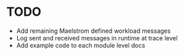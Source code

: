 # TODO

- Add remaining Maelstrom defined workload messages
- Log sent and received messages in runtime at trace level
- Add example code to each module level docs
